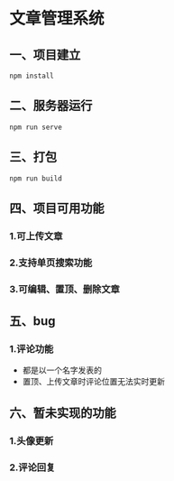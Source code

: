 # 文章管理系统

## 一、项目建立
```
npm install
```



## 二、服务器运行

```
npm run serve
```



## 三、打包

```
npm run build
```



## 四、项目可用功能

### 1.可上传文章

### 2.支持单页搜索功能

### 3.可编辑、置顶、删除文章



## 五、bug

### 1.评论功能

- 都是以一个名字发表的
- 置顶、上传文章时评论位置无法实时更新



## 六、暂未实现的功能

### 1.头像更新

### 2.评论回复